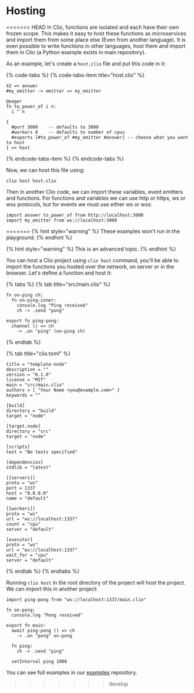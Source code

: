 # Hosting

<<<<<<< HEAD
In Clio, functions are isolated and each have their own frozen scope. This makes it easy to host these functions as microservices and import them from some place else \(Even from another language\). It is even possible to write functions in other languages, host them and import them in Clio \(a Python example exists in main repository\).

As an example, let's create a `host.clio` file and put this code in it:

{% code-tabs %}
{% code-tabs-item title="host.clio" %}
```text
42 => answer
#my_emitter -> emitter => my_emitter

@eager
fn to_power_of i n:
  i ^ n

{
  #port 3000    -- defaults to 3000
  #workers 8    -- defaults to number of cpus
  #exports [#to_power_of #my_emitter #answer] -- choose what you want to host
} => host
```
{% endcode-tabs-item %}
{% endcode-tabs %}

Now, we can host this file using:

`clio host host.clio`

Then in another Clio code, we can import these variables, event emitters and functions. For functions and variables we can use http or https, ws or wss protocols, but for events we must use either ws or wss:

```text
import answer to_power_of from http://localhost:3000
import my_emitter from ws://localhost:3000
```

=======
{% hint style="warning" %}
These examples won't run in the playground.
{% endhint %}

{% hint style="warning" %}
This is an advanced topic.
{% endhint %}

You can host a Clio project using `clio host` command, you'll be able to import the functions you hosted over the network, on server or in the browser. Let's define a function and host it:

{% tabs %}
{% tab title="src/main.clio" %}
```text
fn on-ping ch:
  fn on-ping-inner:
    console.log "Ping received"
    ch -> .send "pong"

export fn ping-pong:
  channel () => ch
    -> .on "ping" (on-ping ch)

```
{% endtab %}

{% tab title="clio.toml" %}
```text
title = "template-node"
description = ""
version = "0.1.0"
license = "MIT"
main = "src/main.clio"
authors = [ "Your Name <you@example.com>" ]
keywords = ""

[build]
directory = "build"
target = "node"

[target.node]
directory = "src"
target = "node"

[scripts]
test = "No tests specified"

[dependencies]
stdlib = "latest"

[[servers]]
proto = "ws"
port = 1337
host = "0.0.0.0"
name = "default"

[[workers]]
proto = "ws"
url = "ws://localhost:1337"
count = "cpu"
server = "default"

[executor]
proto = "ws"
url = "ws://localhost:1337"
wait_for = "cpu"
server = "default"
```
{% endtab %}
{% endtabs %}

Running `clio host` in the root directory of the project will host the project. We can import this in another project:

```text
import ping-pong from "ws://localhost:1337/main.clio"

fn on-pong:
  console.log "Pong received"

export fn main:
  await ping-pong () => ch
    -> .on "pong" on-pong
  
  fn ping:
    ch -> .send "ping"

  setInterval ping 1000
```

You can see full examples in our [examples](https://github.com/clio-lang/examples) repository.

>>>>>>> develop
